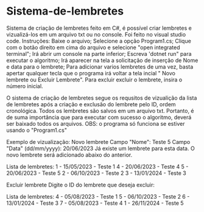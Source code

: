 # Sistema-de-lembretes
Sistema de criação de lembretes feito em C#, é possível criar lembretes e vizualizá-los em um arquivo txt ou no console.
Foi feito no visual studio code. 
Instruções: Baixe o arquivo; Selecione a opção Program1.cs; 
Clique com o botão direito em cima do arquivo e selecione "open integrated terminal"; 
Irá abrir um console na parte inferior; Escreva 'dotnet run" para executar o algoritmo;
Irá aparecer na tela a solicitação de inserção de Nome e data para o lembrete;
Para adicionar varios lembretes de uma vez, basta apertar qualquer tecla que o programa irá voltar a tela incial " Novo lembrete ou Excluir Lembrete". 
Para excluir excluir o lembrete, insira o número inicial.

O sistema de criação de lembretes segue os requsitos de vizualição da lista de lembretes após a criação e exclusão do lembrete pelo ID, ordem cronológica. Todos os lembretes são salvos em um arquivo txt. Portanto, é de suma importância que para executar com sucesso o algoritmo, deverá ser baixado todos os arquivos. OBS: o programa só funciona se estiver usando o "Program1.cs"

Exemplo de vizualização: 
Novo lembrete 
Campo "Nome": Teste 5 Campo 
"Data" (dd/mm/yyyy): 20/06/2023 Já existe um lembrete para esta data. 
O novo lembrete será adicionado abaixo do anterior.

Lista de lembretes:
1 - 15/05/2023 - Teste 1 
4 - 20/06/2023 - Teste 4 
5 - 20/06/2023 - Teste 5 
2 - 06/10/2023 - Teste 2 
3 - 13/01/2024 - Teste 3

Excluir lembrete Digite o ID do lembrete que deseja excluir:

Lista de lembretes: 
4 - 05/08/2023 - Teste 1
5 - 06/10/2023 - Teste 2
6 - 13/01/2024 - Teste 3 
7 - 05/08/2023 - Teste 4 
1 - 26/11/2024 - Teste 5
